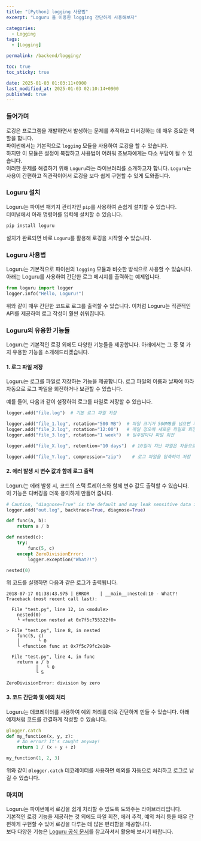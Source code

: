 ```yaml
---
title: "[Python] logging 사용법"
excerpt: "Loguru 을 이용한 logging 간단하게 사용해보자"

categories:
  - Logging
tags:
  - [Logging]

permalink: /backend/logging/

toc: true
toc_sticky: true

date: 2025-01-03 01:03:11+0900
last_modified_at: 2025-01-03 02:10:14+0900
published: true
---
```



### **들어가며**

로깅은 프로그램을 개발하면서 발생하는 문제를 추적하고 디버깅하는 데 매우 중요한 역할을 합니다.  
파이썬에서는 기본적으로 `logging` 모듈을 사용하여 로깅을 할 수 있습니다.  
하지만 이 모듈은 설정이 복잡하고 사용법이 어려워 초보자에게는 다소 부담이 될 수 있습니다.  
이러한 문제를 해결하기 위해 `Loguru`라는 라이브러리를 소개하고자 합니다. `Loguru`는 사용이 간편하고 직관적이어서 로깅을 보다 쉽게 구현할 수 있게 도와줍니다.

### **Loguru 설치**

Loguru는 파이썬 패키지 관리자인 `pip`를 사용하여 손쉽게 설치할 수 있습니다.  
터미널에서 아래 명령어를 입력해 설치할 수 있습니다.

```bash
pip install loguru
```

설치가 완료되면 바로 `Loguru`를 활용해 로깅을 시작할 수 있습니다.

### **Loguru 사용법**

Loguru는 기본적으로 파이썬의 `logging` 모듈과 비슷한 방식으로 사용할 수 있습니다.  
아래는 Loguru를 사용하여 간단한 로그 메시지를 출력하는 예제입니다.

```python
from loguru import logger
logger.info("Hello, Loguru!")
```

위와 같이 매우 간단한 코드로 로그를 출력할 수 있습니다. 이처럼 Loguru는 직관적인 API를 제공하여 로그 작성이 훨씬 쉬워집니다.

### **Loguru의 유용한 기능들**

Loguru는 기본적인 로깅 외에도 다양한 기능들을 제공합니다. 아래에서는 그 중 몇 가지 유용한 기능을 소개해드리겠습니다.

#### 1. 로그 파일 저장

Loguru는 로그를 파일로 저장하는 기능을 제공합니다. 로그 파일의 이름과 날짜에 따라 자동으로 로그 파일을 회전하거나 보관할 수 있습니다.

예를 들어, 다음과 같이 설정하여 로그를 파일로 저장할 수 있습니다.

```python
logger.add("file.log")  # 기본 로그 파일 저장

logger.add("file_1.log", rotation="500 MB")  # 파일 크기가 500MB를 넘으면 자동으로 회전
logger.add("file_2.log", rotation="12:00")   # 매일 정오에 새로운 파일로 회전
logger.add("file_3.log", rotation="1 week")  # 일주일마다 파일 회전

logger.add("file_X.log", retention="10 days")  # 10일이 지난 파일은 자동으로 삭제

logger.add("file_Y.log", compression="zip")    # 로그 파일을 압축하여 저장
```

#### 2. 에러 발생 시 변수 값과 함께 로그 출력

Loguru는 에러 발생 시, 코드의 스택 트레이스와 함께 변수 값도 출력할 수 있습니다. 이 기능은 디버깅을 더욱 용이하게 만들어 줍니다.

```python
# Caution, "diagnose=True" is the default and may leak sensitive data in prod
logger.add("out.log", backtrace=True, diagnose=True)

def func(a, b):
    return a / b

def nested(c):
    try:
        func(5, c)
    except ZeroDivisionError:
        logger.exception("What?!")

nested(0)
```

위 코드를 실행하면 다음과 같은 로그가 출력됩니다.

```
2018-07-17 01:38:43.975 | ERROR    | __main__:nested:10 - What?!
Traceback (most recent call last):

  File "test.py", line 12, in <module>
    nested(0)
    └ <function nested at 0x7f5c755322f0>

> File "test.py", line 8, in nested
    func(5, c)
    │       └ 0
    └ <function func at 0x7f5c79fc2e18>

  File "test.py", line 4, in func
    return a / b
           │   └ 0
           └ 5

ZeroDivisionError: division by zero
```

#### 3. 코드 간단화 및 예외 처리

Loguru는 데코레이터를 사용하여 예외 처리를 더욱 간단하게 만들 수 있습니다. 아래 예제처럼 코드를 간결하게 작성할 수 있습니다.

```python
@logger.catch
def my_function(x, y, z):
    # An error? It's caught anyway!
    return 1 / (x + y + z)

my_function(1, 2, 3)
```

위와 같이 `@logger.catch` 데코레이터를 사용하면 예외를 자동으로 처리하고 로그로 남길 수 있습니다.

### **마치며**

Loguru는 파이썬에서 로깅을 쉽게 처리할 수 있도록 도와주는 라이브러리입니다.  
기본적인 로깅 기능을 제공하는 것 외에도 파일 회전, 에러 추적, 예외 처리 등을 매우 간편하게 구현할 수 있어 로깅을 다루는 데 많은 편리함을 제공합니다.  
보다 다양한 기능은 [Loguru 공식 문서](https://github.com/Delgan/loguru)를 참고하셔서 활용해 보시기 바랍니다.